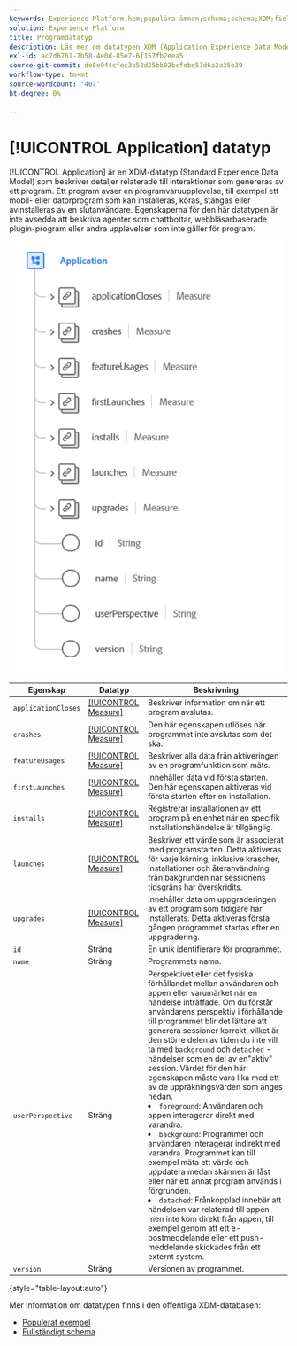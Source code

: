 ```yaml
---
keywords: Experience Platform;hem;populära ämnen;schema;schema;XDM;fields;schemas;Schemas;application;datatype;data type;data type;
solution: Experience Platform
title: Programdatatyp
description: Läs mer om datatypen XDM (Application Experience Data Model).
exl-id: ac7d6761-7b58-4e0d-85e7-6f157fb2eea5
source-git-commit: de8e944cfec3b52d25bb02bcfebe57d6a2a35e39
workflow-type: tm+mt
source-wordcount: '407'
ht-degree: 0%

---
```


# [!UICONTROL Application] datatyp

[!UICONTROL Application] är en XDM-datatyp (Standard Experience Data Model) som beskriver detaljer relaterade till interaktioner som genereras av ett program. Ett program avser en programvaruupplevelse, till exempel ett mobil- eller datorprogram som kan installeras, köras, stängas eller avinstalleras av en slutanvändare. Egenskaperna för den här datatypen är inte avsedda att beskriva agenter som chattbottar, webbläsarbaserade plugin-program eller andra upplevelser som inte gäller för program.

<img src="../images/data-types/application.PNG" width="500" /><br />

| Egenskap | Datatyp | Beskrivning |
| --- | --- | --- |
| `applicationCloses` | [[!UICONTROL Measure]](./measure.md) | Beskriver information om när ett program avslutas. |
| `crashes` | [[!UICONTROL Measure]](./measure.md) | Den här egenskapen utlöses när programmet inte avslutas som det ska. |
| `featureUsages` | [[!UICONTROL Measure]](./measure.md) | Beskriver alla data från aktiveringen av en programfunktion som mäts. |
| `firstLaunches` | [[!UICONTROL Measure]](./measure.md) | Innehåller data vid första starten. Den här egenskapen aktiveras vid första starten efter en installation. |
| `installs` | [[!UICONTROL Measure]](./measure.md) | Registrerar installationen av ett program på en enhet när en specifik installationshändelse är tillgänglig. |
| `launches` | [[!UICONTROL Measure]](./measure.md) | Beskriver ett värde som är associerat med programstarten. Detta aktiveras för varje körning, inklusive krascher, installationer och återanvändning från bakgrunden när sessionens tidsgräns har överskridits. |
| `upgrades` | [[!UICONTROL Measure]](./measure.md) | Innehåller data om uppgraderingen av ett program som tidigare har installerats. Detta aktiveras första gången programmet startas efter en uppgradering. |
| `id` | Sträng | En unik identifierare för programmet. |
| `name` | Sträng | Programmets namn. |
| `userPerspective` | Sträng | Perspektivet eller det fysiska förhållandet mellan användaren och appen eller varumärket när en händelse inträffade. Om du förstår användarens perspektiv i förhållande till programmet blir det lättare att generera sessioner korrekt, vilket är den större delen av tiden du inte vill ta med `background` och `detached` -händelser som en del av en&quot;aktiv&quot; session. Värdet för den här egenskapen måste vara lika med ett av de uppräkningsvärden som anges nedan. <li> `foreground`: Användaren och appen interagerar direkt med varandra. </li> <li> `background`: Programmet och användaren interagerar indirekt med varandra. Programmet kan till exempel mäta ett värde och uppdatera medan skärmen är låst eller när ett annat program används i förgrunden.  </li> <li> `detached`: Frånkopplad innebär att händelsen var relaterad till appen men inte kom direkt från appen, till exempel genom att ett e-postmeddelande eller ett push-meddelande skickades från ett externt system. |
| `version` | Sträng | Versionen av programmet. |

{style="table-layout:auto"}

Mer information om datatypen finns i den offentliga XDM-databasen:

* [Populerat exempel](https://github.com/adobe/xdm/blob/master/components/datatypes/channels/application.example.1.json)
* [Fullständigt schema](https://github.com/adobe/xdm/blob/master/components/datatypes/channels/application.schema.json)
